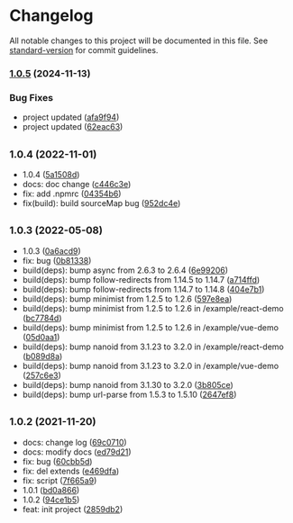 # Changelog

All notable changes to this project will be documented in this file. See [standard-version](https://github.com/conventional-changelog/standard-version) for commit guidelines.

### [1.0.5](https://github.com/JS-mark/vite-plugin-mdebug/compare/v1.0.4...v1.0.5) (2024-11-13)


### Bug Fixes

* project updated ([afa9f94](https://github.com/JS-mark/vite-plugin-mdebug/commit/afa9f94ce54619e3f35ac2b257cc85920cb659e4))
* project updated ([62eac63](https://github.com/JS-mark/vite-plugin-mdebug/commit/62eac63d5aa50041a9d504af23fa21adb0d53bd1))

## <small>1.0.4 (2022-11-01)</small>

* 1.0.4 ([5a1508d](https://github.com/JS-mark/vite-plugin-mdebug/commit/5a1508d))
* docs: doc change ([c446c3e](https://github.com/JS-mark/vite-plugin-mdebug/commit/c446c3e))
* fix: add .npmrc ([04354b6](https://github.com/JS-mark/vite-plugin-mdebug/commit/04354b6))
* fix(build): build sourceMap bug ([952dc4e](https://github.com/JS-mark/vite-plugin-mdebug/commit/952dc4e))



## <small>1.0.3 (2022-05-08)</small>

* 1.0.3 ([0a6acd9](https://github.com/JS-mark/vite-plugin-mdebug/commit/0a6acd9))
* fix: bug ([0b81338](https://github.com/JS-mark/vite-plugin-mdebug/commit/0b81338))
* build(deps): bump async from 2.6.3 to 2.6.4 ([6e99206](https://github.com/JS-mark/vite-plugin-mdebug/commit/6e99206))
* build(deps): bump follow-redirects from 1.14.5 to 1.14.7 ([a714ffd](https://github.com/JS-mark/vite-plugin-mdebug/commit/a714ffd))
* build(deps): bump follow-redirects from 1.14.7 to 1.14.8 ([404e7b1](https://github.com/JS-mark/vite-plugin-mdebug/commit/404e7b1))
* build(deps): bump minimist from 1.2.5 to 1.2.6 ([597e8ea](https://github.com/JS-mark/vite-plugin-mdebug/commit/597e8ea))
* build(deps): bump minimist from 1.2.5 to 1.2.6 in /example/react-demo ([bc7784d](https://github.com/JS-mark/vite-plugin-mdebug/commit/bc7784d))
* build(deps): bump minimist from 1.2.5 to 1.2.6 in /example/vue-demo ([05d0aa1](https://github.com/JS-mark/vite-plugin-mdebug/commit/05d0aa1))
* build(deps): bump nanoid from 3.1.23 to 3.2.0 in /example/react-demo ([b089d8a](https://github.com/JS-mark/vite-plugin-mdebug/commit/b089d8a))
* build(deps): bump nanoid from 3.1.23 to 3.2.0 in /example/vue-demo ([257c6e3](https://github.com/JS-mark/vite-plugin-mdebug/commit/257c6e3))
* build(deps): bump nanoid from 3.1.30 to 3.2.0 ([3b805ce](https://github.com/JS-mark/vite-plugin-mdebug/commit/3b805ce))
* build(deps): bump url-parse from 1.5.3 to 1.5.10 ([2647ef8](https://github.com/JS-mark/vite-plugin-mdebug/commit/2647ef8))



## <small>1.0.2 (2021-11-20)</small>

* docs: change log ([69c0710](https://github.com/JS-mark/vite-plugin-mdebug/commit/69c0710))
* docs: modify docs ([ed79d21](https://github.com/JS-mark/vite-plugin-mdebug/commit/ed79d21))
* fix: bug ([60cbb5d](https://github.com/JS-mark/vite-plugin-mdebug/commit/60cbb5d))
* fix: del extends ([e469dfa](https://github.com/JS-mark/vite-plugin-mdebug/commit/e469dfa))
* fix: script ([7f665a9](https://github.com/JS-mark/vite-plugin-mdebug/commit/7f665a9))
* 1.0.1 ([bd0a866](https://github.com/JS-mark/vite-plugin-mdebug/commit/bd0a866))
* 1.0.2 ([94ce1b5](https://github.com/JS-mark/vite-plugin-mdebug/commit/94ce1b5))
* feat: init project ([2859db2](https://github.com/JS-mark/vite-plugin-mdebug/commit/2859db2))
